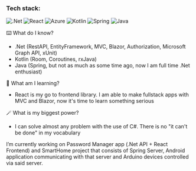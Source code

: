 
### Tech stack: 
![.Net](https://img.shields.io/badge/.NET-512BD4?style=for-the-badge&logo=dotnet&logoColor=white)
![React](https://img.shields.io/badge/React-20232A?style=for-the-badge&logo=react&logoColor=61DAFB)
![Azure](https://img.shields.io/badge/Microsoft_Azure-0089D6?style=for-the-badge&logo=microsoft-azure&logoColor=white)
![Kotlin](https://img.shields.io/badge/Kotlin-0095D5?&style=for-the-badge&logo=kotlin&logoColor=white)
![Spring](https://img.shields.io/badge/Spring-6DB33F?style=for-the-badge&logo=spring&logoColor=white)
![Java](https://img.shields.io/badge/Java-ED8B00?style=for-the-badge&logo=java&logoColor=white)




:keyboard: What do I know? 
- .Net (RestAPI, EntityFramework, MVC, Blazor, Authorization, Microsoft Graph API, xUnit)
- Kotlin (Room, Coroutines, rxJava)
- Java (Spring, but not as much as some time ago, now I am full time .Net enthusiast)


:book: What am I learning? 
- React is my go to frontend library. I am able to make fullstack apps with MVC and Blazor, now it's time to learn something serious


:magic_wand: What is my biggest power?
- I can solve almost any problem with the use of C#. There is no "it can't be done" in my vocabulary


I’m currently working on Password Manager app (.Net API + React Frontend) and SmartHome project that consists of Spring Server, Android application communicating with that server and Arduino devices controlled via said server.

<!-- 📫 How to reach me: -->


<!--
**Oktawski/Oktawski** is a ✨ _special_ ✨ repository because its `README.md` (this file) appears on your GitHub profile.

Here are some ideas to get you started:
- 👯 I’m looking to collaborate on ...
- 🤔 I’m looking for help with ...
- 💬 Ask me about ...
- 😄 Pronouns: ...
- ⚡ Fun fact: ...
-->
